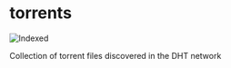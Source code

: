 torrents 
========
![Indexed](https://img.shields.io/badge/indexed-191389-blue)

Collection of torrent files discovered in the DHT network
